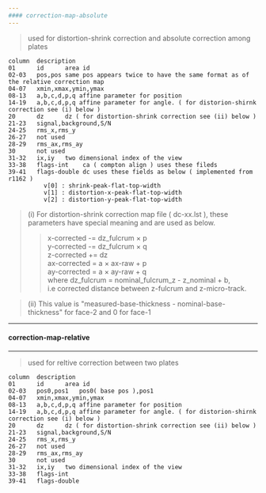 ```yaml
---
#### correction-map-absolute
---
```


  > used for distortion-shrink correction and absolute correction among plates  

  ```
  column  description
  01      id      area id
  02-03   pos,pos same pos appears twice to have the same format as of the relative correction map
  04-07   xmin,xmax,ymin,ymax
  08-13   a,b,c,d,p,q affine parameter for position
  14-19   a,b,c,d,p,q affine parameter for angle. ( for distorion-shirnk correction see (i) below )
  20      dz      dz ( for distortion-shrink correction see (ii) below )
  21-23   signal,background,S/N
  24-25   rms_x,rms_y
  26-27   not used
  28-29   rms_ax,rms_ay
  30      not used
  31-32   ix,iy   two dimensional index of the view
  33-38   flags-int    ca ( compton align ) uses these fileds  
  39-41   flags-double dc uses these fields as below ( implemented from r1162 ) 
            v[0] : shrink-peak-flat-top-width  
            v[1] : distortion-x-peak-flat-top-width  
            v[2] : distortion-y-peak-flat-top-width  
  ```

> (i) For distortion-shrink correction map file ( dc-xx.lst ), these parameters have special meaning and are used as below.  
>> x-corrected -= dz_fulcrum &times; p  
>> y-corrected -= dz_fulcrum &times; q  
>> z-corrected += dz  
>> ax-corrected = a &times; ax-raw + p  
>> ay-corrected = a &times; ay-raw + q  
>> where dz_fulcrum = nominal_fulcrum_z - z_nominal + b,  
>> i.e corrected distance between z-fulcrum and z-micro-track.

> (ii) This value is "measured-base-thickness - nominal-base-thickness" for face-2 and 0 for face-1  

---
#### correction-map-relative
---  

  > used for reltive correction between two plates  

  ```
  column  description
  01      id      area id
  02-03   pos0,pos1   pos0( base pos ),pos1   
  04-07   xmin,xmax,ymin,ymax
  08-13   a,b,c,d,p,q affine parameter for position
  14-19   a,b,c,d,p,q affine parameter for angle. ( for distorion-shirnk correction see (i) below )
  20      dz      dz ( for distortion-shrink correction see (ii) below )
  21-23   signal,background,S/N
  24-25   rms_x,rms_y
  26-27   not used
  28-29   rms_ax,rms_ay
  30      not used
  31-32   ix,iy   two dimensional index of the view
  33-38   flags-int
  39-41   flags-double
  ```
